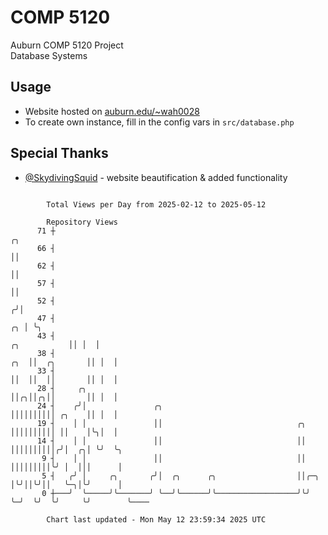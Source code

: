 # COMP 5120
Auburn COMP 5120 Project  
Database Systems

## Usage
- Website hosted on [auburn.edu/~wah0028](https://webhome.auburn.edu/~wah0028/)
- To create own instance, fill in the config vars in `src/database.php`

## Special Thanks
- [@SkydivingSquid](https://github.com/SkydivingSquid) - website beautification & added functionality

```

        Total Views per Day from 2025-02-12 to 2025-05-12

        Repository Views
      71 ┼                                                                                 ╭╮
      66 ┤                                                                                 ││
      62 ┤                                                                                 ││
      57 ┤                                                                                 ││
      52 ┤                                                                                ╭╯│
      47 ┤                                                                             ╭╮ │ ╰╮
      43 ┤                                                                ╭╮           ││ │  │
      38 ┤                                                            ╭╮  ││  ╭╮       ││ │  │
      33 ┤                                                            ││  ││  ││       ││ │  │
      28 ┤     ╭╮                                                     ││╭╮││╭╮││       ││ │  │
      24 ┤    ╭╯│               ╭╮                                    ││││││││││ ╭╮    ││ │  │
      19 ┤    │ │               ││                              ╭╮    ││││││││││ ││    │╰╮│  │
      14 ┤    │ │               ││                              ││    ││││││││││╭╯│  ╭╮│ ╰╯  ╰╮
       9 ┤    │ │               ││                              ││    │││││││││╰╯ │  │││      │
       5 ┤   ╭╯ │     ╭╮       ╭╯│  ╭╮      ╭╮                  ││╭─╮ │╰╯││╰╯││   ╰─╮│╰╯      │
       0 ┼───╯  ╰─────╯╰───────╯ ╰──╯╰──────╯╰──────────────────╯╰╯ ╰─╯  ╰╯  ╰╯     ╰╯        ╰────

        Chart last updated - Mon May 12 23:59:34 2025 UTC
        
```
